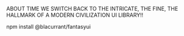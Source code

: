 ABOUT TIME WE SWITCH BACK TO THE INTRICATE, THE FINE, THE HALLMARK OF A MODERN CIVILIZATION UI LIBRARY!! 

npm install @blacurrant/fantasyui
